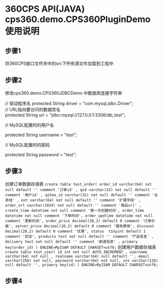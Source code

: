 360CPS API(JAVA) cps360.demo.CPS360PluginDemo使用说明
==============

步骤1
-------------
将360CPS接口文件夹中的src下所有源文件加载到工程中

步骤2
-------------
修改cps360.demo.CPS360JDBCDemo 中数据库连接字符串

// 驱动程序名
protected String driver = "com.mysql.jdbc.Driver";   
// URL指向要访问的数据库名    
protected String url = "jdbc:mysql://127.0.0.1:3306/db_test";

// MySQL配置时的用户名

protected String username = "test";

// MySQL配置时的密码          

protected String password = "test";


步骤3
-------------
创建订单数据存储表
`
  create table test_order(
		order_id varchar(64) not null default '' comment '订单id' ,
		qid varchar(32) not null default '' comment '用户id' ,
		qihoo_id varchar(32) not null default '' comment '业务线' ,
		ext varchar(64) not null default '' comment '扩展字段' ,
		order_url varchar(1024) not null default '' comment '商品url' ,
		create_time datetime not null comment '第一次创建时间',
		order_time datetime not null comment '下单时间',
		order_updtime datetime not null comment '更新时间',
		order_price decimal(20,2) default 0 comment '订单价格',
		server_price decimal(20,2) default 0 comment '服务费用',
		discount  decimal(20,2) default 0 comment '优惠',
		status  tinyint default 1 comment '状态',
		products text not null default '' comment '产品信息' ,
		delivery text not null default '' comment '邮递信息' ,
		primary key(order_id)
	 ) ENGINE=MyISAM DEFAULT CHARSET=utf8;
 `
创建用户数据存储表
`
	create table test_user(
	 	id int not null AUTO_INCREMENT ,
		username varchar(64) not null ,
		realname varchar(64) null default '',
		email varchar(256) not null,
		password varchar(64) not null,
		sns varchar(128) null default '',
		primary key(id)
	  ) ENGINE=MyISAM DEFAULT CHARSET=utf8;
`
	  
步骤4
-------------
